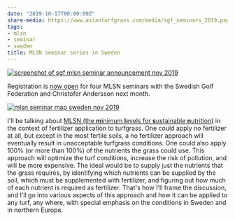 ```yaml
---
date: "2019-10-17T00:00:00Z"
share-media: https://www.asianturfgrass.com/media/sgf_seminars_2019.png
tags:
- mlsn
- seminar
- sweden
title: MLSN seminar series in Sweden
---
```

[![screenshot of sgf mlsn seminar announcement nov 2019](/media/sgf_seminars_2019.png)](https://golf.se/for-klubben/utbildning/jobba-med-golfbanan/)

Registration is [now open](https://golf.se/for-klubben/utbildning/jobba-med-golfbanan/) for four MLSN seminars with the Swedish Golf Federation and Christofer Andersson next month.

[![mlsn seminar map sweden nov 2019](/media/se_seminar_map.png)](http://www.calendar.asianturfgrass.com/mlsn_seminar_map_se_2019.html)

I'll be talking about [MLSN (the **m**inimum **l**evels for **s**ustainable **n**utrition)](https://www.asianturfgrass.com/2018-02-03-new-mlsn-cheat-sheet/) in the context of fertilizer application to turfgrass. One could apply no fertilizer at all, but except in the most fertile soils, a no fertilizer approach will eventually result in unacceptable turfgrass conditions. One could also apply 100% (or more than 100%) of the nutrients the grass could use. This approach will optimize the turf conditions, increase the risk of pollution, and will be more expensive. The ideal would be to supply just the nutrients that the grass requires, by identifying which nutrients can be supplied by the soil, which must be supplemented with fertilizer, and figuring out how much of each nutrient is required as fertilizer. That's how I'll frame the discussion, and I'll go into various aspects of this approach and how it can be applied to any turf, any where, with special emphasis on the conditions in Sweden and in northern Europe.




